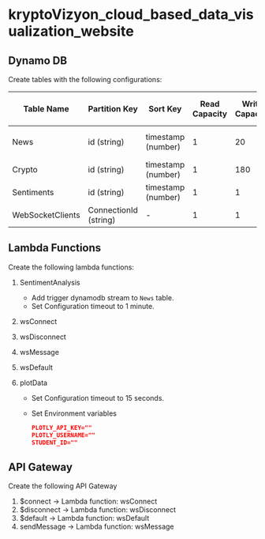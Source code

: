 # kryptoVizyon_cloud_based_data_visualization_website

## Dynamo DB

Create tables with the following configurations:

| Table Name        | Partition Key | Sort Key               | Read Capacity          | Write Capacity | GSI Name                  | GSI Partition Key | GSI Sort Key          |
| -----------       | -----------   | -----------            | -----------            | -----------    | -----------               | -----------       |       -----------                |
| News              | id (string)   | timestamp (number)     | 1                      |          20    | symbol-timestamp-index    | symbol            | timestamp             |
| Crypto            | id (string)   | timestamp (number)     | 1                      |       180      | -                         | -                 | -                     |
| Sentiments        | id (string)   | timestamp (number)     | 1                      |           1    | -                         | -                 | -                     |
| WebSocketClients  | ConnectionId (string)   | -                      | 1                      |            1   | -                         | -                 | -                     |

## Lambda Functions

Create the following lambda functions:

1. SentimentAnalysis
    - Add trigger dynamodb stream to `News` table.
    - Set Configuration timeout to 1 minute.

2. wsConnect

3. wsDisconnect

4. wsMessage

5. wsDefault

6. plotData
    - Set Configuration timeout to 15 seconds.
    - Set Environment variables

        ```json
        PLOTLY_API_KEY=""
        PLOTLY_USERNAME=""
        STUDENT_ID=""
        ```

## API Gateway

Create the following API Gateway

1. $connect -> Lambda function: wsConnect
2. $disconnect -> Lambda function: wsDisconnect
3. $default -> Lambda function: wsDefault
4. sendMessage -> Lambda function: wsMessage